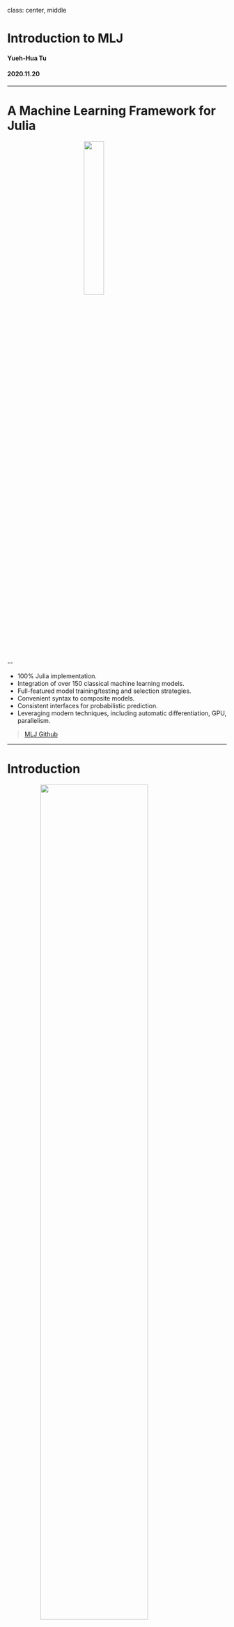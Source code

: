 
class: center, middle






# Introduction to MLJ






#### Yueh-Hua Tu






#### 2020.11.20


---






# A Machine Learning Framework for Julia


<img src="https://raw.githubusercontent.com/alan-turing-institute/MLJ.jl/master/material/MLJLogo2.svg" width="30%" style="display: block; margin-left: auto; margin-right: auto;">


--


  * 100% Julia implementation.
  * Integration of over 150 classical machine learning models.
  * Full-featured model training/testing and selection strategies.
  * Convenient syntax to composite models.
  * Consistent interfaces for probabilistic prediction.
  * Leveraging modern techniques, including automatic differentiation, GPU, parallelism.


> [MLJ Github](https://github.com/alan-turing-institute/MLJ.jl)



---






# Introduction


<img src="https://raw.githubusercontent.com/alan-turing-institute/MLJ.jl/master/material/MLJ_stack.svg" width="70%" style="display: block; margin-left: auto; margin-right: auto;">


> [MLJ Github](https://github.com/alan-turing-institute/MLJ.jl)



---






# Features






### Models as objects


```julia
booster = @load EvoTreeRegressor
booster.max_depth = 2
booster.nrounds=50
```


--






### Pipeline


```julia
pipe = @pipeline ContinuousEncoder booster
```


---




# Features






### Model tuning


```julia
self_tuning_pipe = TunedModel(model=pipe,
                              tuning=RandomSearch(),
                              ranges = max_depth_range,
                              resampling=CV(nfolds=3, rng=456),
                              measure=l1,
                              acceleration=CPUThreads(),
                              n=50)
```


--






### Decouple data preprocessing and model settings


```julia
mach = machine(self_tuning_pipe, X, y)
```


---




# Features






### Model evaluation


```julia
julia> evaluate!(mach,
                measures=[l1, l2],
                resampling=CV(nfolds=6, rng=123),
                acceleration=CPUProcesses(), verbosity=2)
┌───────────┬───────────────┬────────────────────────────────────────────────────────┐
│ _.measure │ _.measurement │ _.per_fold                                             │
├───────────┼───────────────┼────────────────────────────────────────────────────────┤
│ l1        │ 16700.0       │ [16100.0, 16400.0, 14500.0, 17000.0, 16400.0, 19500.0] │
│ l2        │ 6.43e8        │ [5.88e8, 6.81e8, 4.35e8, 6.35e8, 5.98e8, 9.18e8]       │
└───────────┴───────────────┴────────────────────────────────────────────────────────┘
_.per_observation = [[[29100.0, 9990.0, ..., 103.0], [12100.0, 1330.0, ..., 13200.0], [6490.0, 22000.0, ..., 13800.0], [9090.0, 9530.0, ..., 13900.0], [50800.0, 22700.0, ..., 1550.0], [32800.0, 4940.0, ..., 1110.0]], [[8.45e8, 9.98e7, ..., 10500.0], [1.46e8, 1.77e6, ..., 1.73e8], [4.22e7, 4.86e8, ..., 1.9e8], [8.26e7, 9.09e7, ..., 1.93e8], [2.58e9, 5.13e8, ..., 2.42e6], [1.07e9, 2.44e7, ..., 1.24e6]]]
_.fitted_params_per_fold = [ … ]
_.report_per_fold = [ … ]
```


> Code from [MLJ documentation](https://alan-turing-institute.github.io/MLJ.jl/dev/)



---






# Scientific types


<img src="../pics/scientific_types.png" width="50%" style="display: block; margin-left: auto; margin-right: auto;">


--






### Which type?


```julia
scitype(1.)
```


---


class: middle






# Go through MLJ linear regression example


---






### Loading dataset


```julia
using RDatasets
data = RDatasets.dataset("datasets", "mtcars")
first(data, 6)
```


```
6×12 DataFrame. Omitted printing of 6 columns
│ Row │ Model             │ MPG     │ Cyl   │ Disp    │ HP    │ DRat    │
│     │ String            │ Float64 │ Int64 │ Float64 │ Int64 │ Float64 │
├─────┼───────────────────┼─────────┼───────┼─────────┼───────┼─────────┤
│ 1   │ Mazda RX4         │ 21.0    │ 6     │ 160.0   │ 110   │ 3.9     │
│ 2   │ Mazda RX4 Wag     │ 21.0    │ 6     │ 160.0   │ 110   │ 3.9     │
│ 3   │ Datsun 710        │ 22.8    │ 4     │ 108.0   │ 93    │ 3.85    │
│ 4   │ Hornet 4 Drive    │ 21.4    │ 6     │ 258.0   │ 110   │ 3.08    │
│ 5   │ Hornet Sportabout │ 18.7    │ 8     │ 360.0   │ 175   │ 3.15    │
│ 6   │ Valiant           │ 18.1    │ 6     │ 225.0   │ 105   │ 2.76    │
```


---






### Unpack features and labels


```julia
using MLJ
y, X = unpack(data[!, 2:end], ==(:MPG), colname -> true)
```


```
6×10 DataFrame. Omitted printing of 2 columns
│ Row │ Cyl   │ Disp    │ HP    │ DRat    │ WT      │ QSec    │ VS    │ AM    │
│     │ Int64 │ Float64 │ Int64 │ Float64 │ Float64 │ Float64 │ Int64 │ Int64 │
├─────┼───────┼─────────┼───────┼─────────┼─────────┼─────────┼───────┼───────┤
│ 1   │ 6     │ 160.0   │ 110   │ 3.9     │ 2.62    │ 16.46   │ 0     │ 1     │
│ 2   │ 6     │ 160.0   │ 110   │ 3.9     │ 2.875   │ 17.02   │ 0     │ 1     │
│ 3   │ 4     │ 108.0   │ 93    │ 3.85    │ 2.32    │ 18.61   │ 1     │ 1     │
│ 4   │ 6     │ 258.0   │ 110   │ 3.08    │ 3.215   │ 19.44   │ 1     │ 0     │
│ 5   │ 8     │ 360.0   │ 175   │ 3.15    │ 3.44    │ 17.02   │ 0     │ 0     │
│ 6   │ 6     │ 225.0   │ 105   │ 2.76    │ 3.46    │ 20.22   │ 1     │ 0     │
```


---






### Pretty print


```julia
first(X, 6) |> pretty
```


```
┌───────────────────────┬────────────────────────────┬───────────────────────┬────────────────────────────┬────────────────────────────┬────────────────────────────┬───────────────────────┬───────────────────────┬───────────────────────┬───────────────────────┐
│ Cyl                   │ Disp                       │ HP                    │ DRat                       │ WT                         │ QSec                       │ VS                    │ AM                    │ Gear                  │ Carb                  │
│ Int64                 │ Float64                    │ Int64                 │ Float64                    │ Float64                    │ Float64                    │ Int64                 │ Int64                 │ Int64                 │ Int64                 │
│ ScientificTypes.Count │ ScientificTypes.Continuous │ ScientificTypes.Count │ ScientificTypes.Continuous │ ScientificTypes.Continuous │ ScientificTypes.Continuous │ ScientificTypes.Count │ ScientificTypes.Count │ ScientificTypes.Count │ ScientificTypes.Count │
├───────────────────────┼────────────────────────────┼───────────────────────┼────────────────────────────┼────────────────────────────┼────────────────────────────┼───────────────────────┼───────────────────────┼───────────────────────┼───────────────────────┤
│ 6.0                   │ 160.0                      │ 110.0                 │ 3.9                        │ 2.62                       │ 16.46                      │ 0.0                   │ 1.0                   │ 4.0                   │ 4.0                   │
│ 6.0                   │ 160.0                      │ 110.0                 │ 3.9                        │ 2.875                      │ 17.02                      │ 0.0                   │ 1.0                   │ 4.0                   │ 4.0                   │
│ 4.0                   │ 108.0                      │ 93.0                  │ 3.85                       │ 2.32                       │ 18.61                      │ 1.0                   │ 1.0                   │ 4.0                   │ 1.0                   │
│ 6.0                   │ 258.0                      │ 110.0                 │ 3.08                       │ 3.215                      │ 19.44                      │ 1.0                   │ 0.0                   │ 3.0                   │ 1.0                   │
│ 8.0                   │ 360.0                      │ 175.0                 │ 3.15                       │ 3.44                       │ 17.02                      │ 0.0                   │ 0.0                   │ 3.0                   │ 2.0                   │
│ 6.0                   │ 225.0                      │ 105.0                 │ 2.76                       │ 3.46                       │ 20.22                      │ 1.0                   │ 0.0                   │ 3.0                   │ 1.0                   │
└───────────────────────┴────────────────────────────┴───────────────────────┴────────────────────────────┴────────────────────────────┴────────────────────────────┴───────────────────────┴───────────────────────┴───────────────────────┴───────────────────────┘
```


---






### Casting scientific types


```julia
X = coerce(X, :Cyl => Continuous, :HP => Continuous, :VS => Continuous, :AM => Continuous,
              :Gear => Continuous, :Carb  => Continuous)
first(X, 6)
```


```
6×10 DataFrame. Omitted printing of 3 columns
│ Row │ Cyl     │ Disp    │ HP      │ DRat    │ WT      │ QSec    │ VS      │
│     │ Float64 │ Float64 │ Float64 │ Float64 │ Float64 │ Float64 │ Float64 │
├─────┼─────────┼─────────┼─────────┼─────────┼─────────┼─────────┼─────────┤
│ 1   │ 6.0     │ 160.0   │ 110.0   │ 3.9     │ 2.62    │ 16.46   │ 0.0     │
│ 2   │ 6.0     │ 160.0   │ 110.0   │ 3.9     │ 2.875   │ 17.02   │ 0.0     │
│ 3   │ 4.0     │ 108.0   │ 93.0    │ 3.85    │ 2.32    │ 18.61   │ 1.0     │
│ 4   │ 6.0     │ 258.0   │ 110.0   │ 3.08    │ 3.215   │ 19.44   │ 1.0     │
│ 5   │ 8.0     │ 360.0   │ 175.0   │ 3.15    │ 3.44    │ 17.02   │ 0.0     │
│ 6   │ 6.0     │ 225.0   │ 105.0   │ 2.76    │ 3.46    │ 20.22   │ 1.0     │
```


---






### Separating training/testing set


Partition dataset by index.


```julia
train, test = partition(eachindex(y), 0.7, shuffle=true)
```


```
([30, 1, 14, 13, 24, 10, 22, 2, 9, 12  …  16, 11, 5, 6, 32, 27, 21, 25, 31,
 4], [20, 28, 19, 23, 8, 15, 7, 3, 26, 18])
```


--






### Load model


```julia
using GLM
model = @load LinearRegressor pkg=GLM
```


```
LinearRegressor(
    fit_intercept = true,
    allowrankdeficient = false) @ 8…96
```


---






# Model training






### Matching model and data


A wrapper for packing model and data together and will store training outcome.


```julia
mach = machine(model, X, y)
```


```
Machine{LinearRegressor} @ 1…66
```


--






### Training


Training by giving indecies of **training** samples.


```julia
fit!(mach, rows=train)
```


```
Machine{LinearRegressor} @ 1…66
```


---






### Prediction


Prediction by giving indecies of **testing** samples.


```julia
ŷ = predict_mean(mach, rows=test)
```


```
10-element Array{Float64,1}:
 24.720046397967018
 24.743620489632363
 25.100333638532717
 17.87973347990507
 22.50575160973641
 14.011941372628465
 15.54942905233194
 22.722731129306013
 24.133742467638683
 23.62093234677149
```


--






### Evaluation


```julia
rms(ŷ, y[test])
```


```
5.067861174762838
```


---






### Fitted parameters


```julia
fp = fitted_params(mach)
@show fp.coef
@show fp.intercept
```


```
fp.coef = [0.3756028833975193, -0.005011951621427274, -0.03567962708576566,
 0.20983243556989023, -1.1442338736246294, -0.23948944087478072, 2.80693529
514524, 1.5843319723067324, 1.325217041077839, -0.7666581913142917]
fp.intercept = 27.015309470090536
27.015309470090536
```


---






# Model persistence






### Save model


```julia
MLJ.save("linear_reg.jlso", mach)
```


--




### Load model


```julia
mach2 = machine("linear_reg.jlso")
predict(mach2, Xnew);
```


---






# Evaluation with cross validation and measurements


```julia
model = @load RidgeRegressor pkg=MultivariateStats
mach = machine(model, X, y)
cv = CV(nfolds=5)
evaluate(model, X, y, resampling=cv, measure=rms)
```


```
┌───────────┬───────────────┬────────────────────────────────┐
│ _.measure │ _.measurement │ _.per_fold                     │
├───────────┼───────────────┼────────────────────────────────┤
│ rms       │ 3.49          │ [2.46, 2.28, 5.43, 2.62, 3.65] │
└───────────┴───────────────┴────────────────────────────────┘
_.per_observation = [missing]
```


--






### Re-train model with CV


```julia
evaluate!(mach, resampling=cv, measure=rms, verbosity=0)
```


```
┌───────────┬───────────────┬────────────────────────────────┐
│ _.measure │ _.measurement │ _.per_fold                     │
├───────────┼───────────────┼────────────────────────────────┤
│ rms       │ 3.49          │ [2.46, 2.28, 5.43, 2.62, 3.65] │
└───────────┴───────────────┴────────────────────────────────┘
_.per_observation = [missing]
```


---




# Evaluation with cross validation and measurements






### Multiple measurements


```julia
evaluate!(mach, resampling=cv, measure=[l2, rms])
```


```
┌───────────┬───────────────┬────────────────────────────────┐
│ _.measure │ _.measurement │ _.per_fold                     │
├───────────┼───────────────┼────────────────────────────────┤
│ l2        │ 12.2          │ [6.03, 5.2, 29.5, 6.88, 13.3]  │
│ rms       │ 3.49          │ [2.46, 2.28, 5.43, 2.62, 3.65] │
└───────────┴───────────────┴────────────────────────────────┘
_.per_observation = [[[3.68, 2.57, ..., 0.238], [0.0454, 16.3, ..., 0.236],
 [10.6, 6.09, ..., 72.9], [17.6, 3.2, ..., 1.54], [5.76, 14.1, ..., 16.0]],
 missing]
```


---






### Specifying train/test sets manually


```julia
fold1 = 1:5
fold2 = 6:11
fold3 = 12:20
evaluate!(mach,
          resampling=[(fold1, fold2), (fold3, fold2)],
          measure=[l2, rms])
```


```
┌───────────┬───────────────┬──────────────┐
│ _.measure │ _.measurement │ _.per_fold   │
├───────────┼───────────────┼──────────────┤
│ l2        │ 19.6          │ [5.6, 33.6]  │
│ rms       │ 4.43          │ [2.37, 5.79] │
└───────────┴───────────────┴──────────────┘
_.per_observation = [[[13.6, 5.4, ..., 10.1], [24.0, 0.524, ..., 41.6]], mi
ssing]
```


--






### Built-in resampling strategies


  * `MLJBase.CV`
  * `MLJBase.Holdout`
  * `MLJBase.StratifiedCV`


---






# Performance Measures


Loss functions, scoring functions, sensitivities...






### Built-in losses


  * Losses

      * `cross_entropy`
      * `l1`/`l2`
  * Scores

      * `BrierScore`
  * Metrics

      * `accuracy`/`balanced_accuracy`
      * `area_under_curve`
      * `FScore`
      * `false_discovery_rate`
      * ...


---




# Performance Measures






### From [LossFunctions.jl](https://github.com/JuliaML/LossFunctions.jl)


  * Distance-based loss (for regression)

      * `LPDistLoss`
      * `L1DistLoss`
      * `L2DistLoss`
      * `LogitDistLoss`
      * `HuberLoss`
      * ...
  * Margin-based loss (for classification)

      * `ZeroOneLoss`
      * `PerceptronLoss`
      * `L1HingeLoss`
      * `SmoothedL1HingeLoss`
      * `L2MarginLoss`
      * `L2HingeLoss`
      * ...


---






# Query model


```julia
info(LinearRegressor)
```


```
Linear regressor (OLS) with a Normal model.
→ based on [GLM](https://github.com/JuliaStats/GLM.jl).
→ do `@load LinearRegressor pkg="GLM"` to use the model.
→ do `?LinearRegressor` for documentation.
(name = "LinearRegressor",
 package_name = "GLM",
 is_supervised = true,
 docstring = "Linear regressor (OLS) with a Normal model.\n→ based on [GLM]
(https://github.com/JuliaStats/GLM.jl).\n→ do `@load LinearRegressor pkg=\"
GLM\"` to use the model.\n→ do `?LinearRegressor` for documentation.",
 hyperparameter_ranges = (nothing, nothing),
 hyperparameter_types = ("Bool", "Bool"),
 hyperparameters = (:fit_intercept, :allowrankdeficient),
 implemented_methods = [:fit, :predict],
 is_pure_julia = true,
 is_wrapper = false,
 load_path = "MLJModels.GLM_.LinearRegressor",
 package_license = "MIT",
 package_url = "https://github.com/JuliaStats/GLM.jl",
 ...,)
```


---






# Query loss


```julia
info(l1)
```


```
absolute deviations; aliases: `l1`.
(name = "l1",
 target_scitype = Union{AbstractArray{Continuous,1}, AbstractArray{Count,1}
},
 supports_weights = true,
 prediction_type = :deterministic,
 orientation = :loss,
 reports_each_observation = true,
 aggregation = MLJBase.Mean(),
 is_feature_dependent = false,
 docstring = "absolute deviations; aliases: `l1`.",
 distribution_type = missing,)
```


---






# Types of model


  * Supervised model (`Supervised <: MLJModelInterface.Model <: MLJModelInterface.MLJType <: Any`)

      * `Deterministic`
      * `Probabilistic`
  * Unsupervised model (`Unsupervised <: MLJModelInterface.Model <: MLJModelInterface.MLJType <: Any`)
  * Static


--






### Corresponding prediction APIs


  * `Deterministic`

      * `predict`
  * `Probabilistic`

      * `predict_mode`
      * `predict_mean`
      * `predict_median`


---






# Model types and their APIs






### Supervised model


  * data container: `machine(model, X, y, extras...)`
  * operations

      * `predict(mach, Xnew)`
      * `transform(mach, Xnew)`
      * `inverse_transform(mach, Xout)`


--






### Unsupervised model


  * data container: `machine(model, X)`
  * operations

      * `transform(mach, Xnew)`
      * `inverse_transform(mach, Xout)`


---




# Model types and their APIs






### Static model


  * data container: `machine(model)`
  * operations

      * `transform(mach, Xnew)`
      * `inverse_transform(mach, Xout)`


---






# Establishing pipeline


```julia
pipe = @pipeline MyPipeline(X -> coerce(X, :Cyl => Continuous, :HP => Continuous,
                                           :VS => Continuous, :AM => Continuous,
                                           :Gear => Continuous, :Carb  => Continuous),
                            linear_reg=LinearRegressor(),
                            yhat -> mean.(yhat))
```


```
MyPipeline(
    linear_reg = LinearRegressor(
            fit_intercept = true,
            allowrankdeficient = false)) @ 3…72
```


--


```julia
pipe.linear_reg.fit_intercept = false
evaluate(pipe, X, y, resampling=CV(nfolds=5), measure=rms)
```


```
┌───────────┬───────────────┬────────────────────────────────┐
│ _.measure │ _.measurement │ _.per_fold                     │
├───────────┼───────────────┼────────────────────────────────┤
│ rms       │ 3.6           │ [2.68, 3.11, 4.49, 2.09, 4.83] │
└───────────┴───────────────┴────────────────────────────────┘
_.per_observation = [missing]
```


--


Or


```julia
mach = machine(pipe, X, y) |> fit!
```


---






# Model selection


```julia
tree_model = @load DecisionTreeRegressor;
r = range(tree_model, :min_purity_increase, lower=0.01, upper=1.0, scale=:log);
tuning_model = TunedModel(model=tree_model,
                          resampling = CV(nfolds=5),
                          tuning = Grid(),
                          range = r,
                          measure = rms)
```


```
DeterministicTunedModel(
    model = DecisionTreeRegressor(
            max_depth = -1,
            min_samples_leaf = 5,
            min_samples_split = 2,
            min_purity_increase = 0.0,
            n_subfeatures = 0,
            post_prune = false,
            merge_purity_threshold = 1.0),
    tuning = Grid(
            goal = nothing,
            resolution = 10,
            shuffle = true,
    ...
```


--


```julia
tuning_tree = machine(tuning_model, X, y) |> fit!
```


---






### Multiple parameters search


```julia
range = [r1, r2, r3]
```


--






### Feature selection


```julia
r2 = range(FeatureSelector(), :features,
           values = [[:x1, :x2], [:x2, :x3], [:x2, :x3, :x4]]);
iterator(r2)
```


```
3-element Array{Array{Symbol,1},1}:
 [:x1, :x2]
 [:x2, :x3]
 [:x2, :x3, :x4]
```


--






### Hyperparameter search strategies


  * `tuning=`

      * `Grid()`
      * `RandomSearch()`


---






# Grid search


<img src="../pics/grid_search.svg" width="70%" style="display: block; margin-left: auto; margin-right: auto;">


---






# Random search


<img src="../pics/random_search.svg" width="70%" style="display: block; margin-left: auto; margin-right: auto;">


---






# Learning curves


<img src="../pics/learning_curve.svg" width="70%" style="display: block; margin-left: auto; margin-right: auto;">


---




# Learning curves


```julia
mach = machine(forest_model, X, y)
curve = MLJ.learning_curve(mach, range=r1, resampling=CV(nfolds=5), measure=rms)
Plots.plot(curve.parameter_values, curve.measurements,
           xlab=curve.parameter_name, xscale=curve.parameter_scale,
           ylab = "RMS error")
```


  * [Learning curve](https://alan-turing-institute.github.io/MLJ.jl/dev/learning_curves/)


---






# Model composition






### Ensemble learning (homegeneous ensembles)


```julia
EnsembleModel(atom=nothing,
              atomic_weights=Float64[],
              bagging_fraction=0.8,
              n=100,
              rng=GLOBAL_RNG,
              acceleration=default_resource(),
              out_of_bag_measure=[])
```


--






### Random forest


```julia
tree_model = DecisionTreeRegressor()
forest_model = EnsembleModel(atom=tree_model, n=1000)
```


---






# Acceleration by parallel


Functionality provided by [ComputationalResources.jl](https://github.com/timholy/ComputationalResources.jl).


  * Keyword argument with `acceleration=`

      * `CPU1()`
      * `CPUThreads()`
      * `CPUProcesses()`
      * `ArrayFireLibs()`
      * `CUDALibs()`
      * `OpenCLLibs()`


The acceleration API is experimental.


---






# Roadmap






### Ongoing


  * [MLJFlux.jl](https://github.com/alan-turing-institute/MLJFlux.jl): integration of deep learning framework Flux
  * Integration of probabilistic programming: [Turing.jl](https://github.com/TuringLang/Turing.jl)
  * Feature engineering toolkits
  * DAG scheduling for learning network training
  * Online learning support


> [ROADMAP](https://github.com/alan-turing-institute/MLJ.jl/blob/master/ROADMAP.md)



---


class: middle






# Thank you for attention

